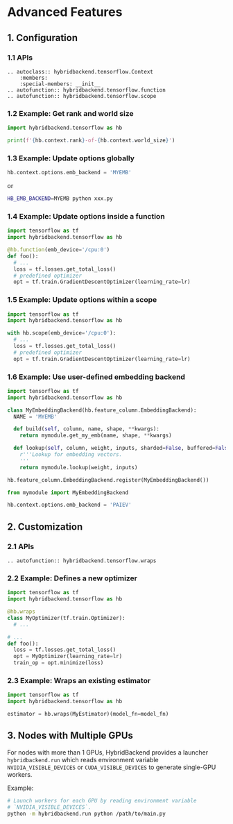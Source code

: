 # Advanced Features

## 1. Configuration

### 1.1 APIs

```{eval-rst}
.. autoclass:: hybridbackend.tensorflow.Context
    :members:
    :special-members: __init__
.. autofunction:: hybridbackend.tensorflow.function
.. autofunction:: hybridbackend.tensorflow.scope
```

### 1.2 Example: Get rank and world size

```python
import hybridbackend.tensorflow as hb

print(f'{hb.context.rank}-of-{hb.context.world_size}')
```

### 1.3 Example: Update options globally

```python
hb.context.options.emb_backend = 'MYEMB'
```

or

```bash
HB_EMB_BACKEND=MYEMB python xxx.py
```

### 1.4 Example: Update options inside a function

```python
import tensorflow as tf
import hybridbackend.tensorflow as hb

@hb.function(emb_device='/cpu:0')
def foo():
  # ...
  loss = tf.losses.get_total_loss()
  # predefined optimizer
  opt = tf.train.GradientDescentOptimizer(learning_rate=lr)
```

### 1.5 Example: Update options within a scope

```python
import tensorflow as tf
import hybridbackend.tensorflow as hb

with hb.scope(emb_device='/cpu:0'):
  # ...
  loss = tf.losses.get_total_loss()
  # predefined optimizer
  opt = tf.train.GradientDescentOptimizer(learning_rate=lr)
```

### 1.6 Example: Use user-defined embedding backend

```python
import tensorflow as tf
import hybridbackend.tensorflow as hb

class MyEmbeddingBackend(hb.feature_column.EmbeddingBackend):
  NAME = 'MYEMB'

  def build(self, column, name, shape, **kwargs):
    return mymodule.get_my_emb(name, shape, **kwargs)

  def lookup(self, column, weight, inputs, sharded=False, buffered=False):
    r'''Lookup for embedding vectors.
    '''
    return mymodule.lookup(weight, inputs)

hb.feature_column.EmbeddingBackend.register(MyEmbeddingBackend())
```

```python
from mymodule import MyEmbeddingBackend

hb.context.options.emb_backend = 'PAIEV'
```

## 2. Customization

### 2.1 APIs

```{eval-rst}
.. autofunction:: hybridbackend.tensorflow.wraps
```

### 2.2 Example: Defines a new optimizer

```python
import tensorflow as tf
import hybridbackend.tensorflow as hb

@hb.wraps
class MyOptimizer(tf.train.Optimizer):
  # ...

# ...
def foo():
  loss = tf.losses.get_total_loss()
  opt = MyOptimizer(learning_rate=lr)
  train_op = opt.minimize(loss)
```

### 2.3 Example: Wraps an existing estimator

```python
import tensorflow as tf
import hybridbackend.tensorflow as hb

estimator = hb.wraps(MyEstimator)(model_fn=model_fn)
```

## 3. Nodes with Multiple GPUs

For nodes with more than 1 GPUs, HybridBackend provides a launcher
`hybridbackend.run` which reads environment variable `NVIDIA_VISIBLE_DEVICES` or
`CUDA_VISIBLE_DEVICES` to generate single-GPU workers.

Example:

```bash
# Launch workers for each GPU by reading environment variable
# `NVIDIA_VISIBLE_DEVICES`.
python -m hybridbackend.run python /path/to/main.py
```
